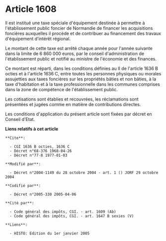 # Article 1608

Il est institué une taxe spéciale d'équipement destinée à permettre à l'établissement public foncier de Normandie de financer
les acquisitions foncières auxquelles il procède et de contribuer au financement des travaux d'équipement d'intérêt régional.

Le montant de cette taxe est arrêté chaque année pour l'année suivante dans la limite de 6 860 000 euros, par le conseil
d'administration de l'établissement public et notifié au ministre de l'économie et des finances.

Ce montant est réparti, dans les conditions définies au II de l'article 1636 B octies et à l'article 1636 C, entre toutes les
personnes physiques ou morales assujetties aux taxes foncières sur les propriétés bâties et non bâties, à la taxe
d'habitation et à la taxe professionnelle dans les communes comprises dans la zone de compétence de l'établissement public.

Les cotisations sont établies et recouvrées, les réclamations sont présentées et jugées comme en matière de contributions
directes.

Les conditions d'application du présent article sont fixées par décret en Conseil d'Etat.

**Liens relatifs à cet article**

	**Cite**:

	  - CGI 1636 B octies, 1636 C
	  - Décret n°68-376 1968-04-26
	  - Décret n°77-8 1977-01-03

	**Modifié par**:

	  - Décret n°2004-1149 du 28 octobre 2004 - art. 1 () JORF 29 octobre 2004

	**Codifié par**:

	  - Décret n°2005-330 2005-04-06

	**Cité par**:

	  - Code général des impôts, CGI. - art. 1609 (Ab)
	  - Code général des impôts, CGI. - art. 1647 B sexies (V)

	**Liens**:

	  - HISTO: Edition du 1er janvier 2005
